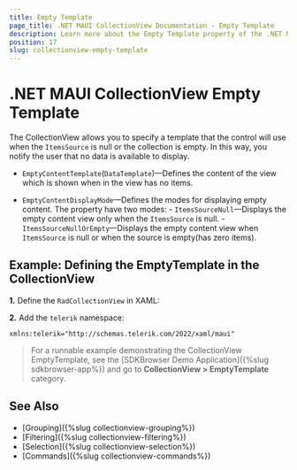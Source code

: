 ```yaml
---
title: Empty Template
page_title: .NET MAUI CollectionView Documentation - Empty Template
description: Learn more about the Empty Template property of the .NET MAUI CollectionView control.
position: 17
slug: collectionview-empty-template
---
```


# .NET MAUI CollectionView Empty Template

The CollectionView allows you to specify a template that the control will use when the `ItemsSource` is null or the collection is empty. In this way, you notify the user that no data is available to display.

* `EmptyContentTemplate`(`DataTemplate`)&mdash;Defines the content of the view which is shown when in the view has no items.

* `EmptyContentDisplayMode`&mdash;Defines the modes for displaying empty content. The property have two modes:
       - `ItemsSourceNull`&mdash;Displays the empty content view only when the `ItemsSource` is null.
       - `ItemsSourceNullOrEmpty`&mdash;Displays the empty content view when `ItemsSource` is null or when the source is empty(has zero items).

## Example: Defining the EmptyTemplate in the CollectionView

**1.** Define the `RadCollectionView` in XAML:

<snippet id='collectionview-empty-template'/>

**2.** Add the `telerik` namespace:

```XAML
xmlns:telerik="http://schemas.telerik.com/2022/xaml/maui"
```

> For a runnable example demonstrating the CollectionView EmptyTemplate, see the [SDKBrowser Demo Application]({%slug sdkbrowser-app%}) and go to **CollectionView > EmptyTemplate** category.

## See Also

- [Grouping]({%slug collectionview-grouping%})
- [Filtering]({%slug collectionview-filtering%})
- [Selection]({%slug collectionview-selection%})
- [Commands]({%slug collectionview-commands%})